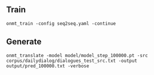 ## Train
`onmt_train -config seq2seq.yaml -continue`
## Generate
`onmt_translate -model model/model_step_100000.pt -src corpus/dailydialog/dialogues_test_src.txt -output output/pred_100000.txt -verbose
`